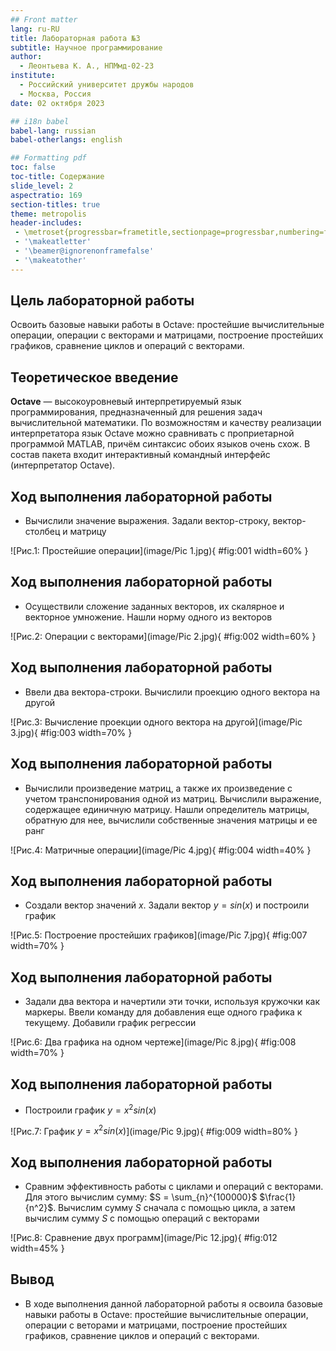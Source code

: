 ```yaml
---
## Front matter
lang: ru-RU
title: Лабораторная работа №3
subtitle: Научное программирование
author:
  - Леонтьева К. А., НПМмд-02-23
institute:
  - Российский университет дружбы народов
  - Москва, Россия
date: 02 октября 2023

## i18n babel
babel-lang: russian
babel-otherlangs: english

## Formatting pdf
toc: false
toc-title: Содержание
slide_level: 2
aspectratio: 169
section-titles: true
theme: metropolis
header-includes:
 - \metroset{progressbar=frametitle,sectionpage=progressbar,numbering=fraction}
 - '\makeatletter'
 - '\beamer@ignorenonframefalse'
 - '\makeatother'
---
```


## Цель лабораторной работы

Освоить базовые навыки работы в Octave: простейшие вычислительные операции, операции с векторами и матрицами, построение простейших графиков, сравнение циклов и операций с векторами.

## Теоретическое введение

__Octave__ — высокоуровневый интерпретируемый язык программирования, предназначенный для решения задач вычислительной математики. По возможностям и качеству реализации интерпретатора язык Octave можно сравнивать с проприетарной программой MATLAB, причём синтаксис обоих языков очень схож. В состав пакета входит интерактивный командный интерфейс (интерпретатор Octave).

## Ход выполнения лабораторной работы
- Вычислили значение выражения. Задали вектор-строку, вектор-столбец и матрицу

![Рис.1: Простейшие операции](image/Pic 1.jpg){ #fig:001 width=60% }

## Ход выполнения лабораторной работы
- Осуществили сложение заданных векторов, их скалярное и векторное умножение. Нашли норму одного из векторов

![Рис.2: Операции с векторами](image/Pic 2.jpg){ #fig:002 width=60% }

## Ход выполнения лабораторной работы
- Ввели два вектора-строки. Вычислили проекцию одного вектора на другой

![Рис.3: Вычисление проекции одного вектора на другой](image/Pic 3.jpg){ #fig:003 width=70% }

## Ход выполнения лабораторной работы
- Вычислили произведение матриц, а также их произведение с учетом транспонирования одной из матриц. Вычислили выражение, содержащее единичную матрицу. Нашли определитель матрицы, обратную для нее, вычислили собственные значения матрицы и ее ранг

![Рис.4: Матричные операции](image/Pic 4.jpg){ #fig:004 width=40% }

## Ход выполнения лабораторной работы
- Создали вектор значений $x$. Задали вектор $y = sin(x)$ и построили график

![Рис.5: Построение простейших графиков](image/Pic 7.jpg){ #fig:007 width=70% }

## Ход выполнения лабораторной работы
- Задали два вектора и начертили эти точки, используя кружочки как маркеры. Ввели команду для добавления еще одного графика к текущему. Добавили график регрессии

![Рис.6: Два графика на одном чертеже](image/Pic 8.jpg){ #fig:008 width=70% }

## Ход выполнения лабораторной работы
- Построили график $y = x^2sin(x)$

![Рис.7: График $y = x^2sin(x)$](image/Pic 9.jpg){ #fig:009 width=80% }

## Ход выполнения лабораторной работы

- Сравним эффективность работы с циклами и операций с векторами. Для этого вычислим сумму: $S = \sum_{n}^{100000}$ $\frac{1}{n^2}$. Вычислим сумму $S$ сначала с помощью цикла, а затем вычислим сумму $S$ с помощью операций с векторами

![Рис.8: Сравнение двух программ](image/Pic 12.jpg){ #fig:012 width=45% }

## Вывод
- В ходе выполнения данной лабораторной работы я освоила базовые навыки работы в Octave: простейшие вычислительные операции, операции с веторами и матрицами, построение простейших графиков, сравнение циклов и операций с векторами.



